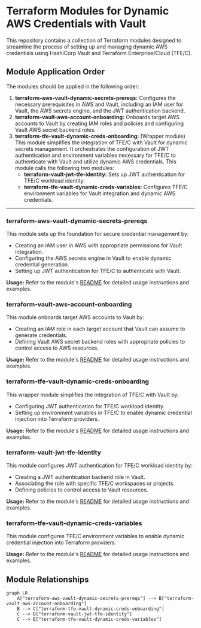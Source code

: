 # Terraform Modules for Dynamic AWS Credentials with Vault

This repository contains a collection of Terraform modules designed to streamline the process of setting up and managing dynamic AWS credentials using HashiCorp Vault and Terraform Enterprise/Cloud (TFE/C).

## Module Application Order

The modules should be applied in the following order:

1. **terraform-aws-vault-dynamic-secrets-prereqs:** Configures the necessary prerequisites in AWS and Vault, including an IAM user for Vault, the AWS secrets engine, and the JWT authentication backend.
2. **terraform-vault-aws-account-onboarding:** Onboards target AWS accounts to Vault by creating IAM roles and policies and configuring Vault AWS secret backend roles.
3. **terraform-tfe-vault-dynamic-creds-onboarding:** (Wrapper module) This module simplifies the integration of TFE/C with Vault for dynamic secrets management. It orchestrates the configuration of JWT authentication and environment variables necessary for TFE/C to authenticate with Vault and utilize dynamic AWS credentials. This module calls the following two modules:
    * **terraform-vault-jwt-tfe-identity:** Sets up JWT authentication for TFE/C workload identity.
    * **terraform-tfe-vault-dynamic-creds-variables:** Configures TFE/C environment variables for Vault integration and dynamic AWS credentials.

---

### terraform-aws-vault-dynamic-secrets-prereqs

This module sets up the foundation for secure credential management by:

* Creating an IAM user in AWS with appropriate permissions for Vault integration.
* Configuring the AWS secrets engine in Vault to enable dynamic credential generation.
* Setting up JWT authentication for TFE/C to authenticate with Vault.

**Usage:** Refer to the module's [README](./terraform-aws-vault-dynamic-secrets-prereqs/) for detailed usage instructions and examples.

### terraform-vault-aws-account-onboarding

This module onboards target AWS accounts to Vault by:

* Creating an IAM role in each target account that Vault can assume to generate credentials.
* Defining Vault AWS secret backend roles with appropriate policies to control access to AWS resources.

**Usage:** Refer to the module's [README](./terraform-vault-aws-account-onboarding/) for detailed usage instructions and examples.

### terraform-tfe-vault-dynamic-creds-onboarding

This wrapper module simplifies the integration of TFE/C with Vault by:

* Configuring JWT authentication for TFE/C workload identity.
* Setting up environment variables in TFE/C to enable dynamic credential injection into Terraform providers.

**Usage:** Refer to the module's [README](./terraform-tfe-vault-dynamic-creds-onboarding/) for detailed usage instructions and examples.

### terraform-vault-jwt-tfe-identity

This module configures JWT authentication for TFE/C workload identity by:

* Creating a JWT authentication backend role in Vault.
* Associating the role with specific TFE/C workspaces or projects.
* Defining policies to control access to Vault resources.

**Usage:** Refer to the module's [README](./terraform-vault-jwt-tfe-identity/) for detailed usage instructions and examples.

### terraform-tfe-vault-dynamic-creds-variables

This module configures TFE/C environment variables to enable dynamic credential injection into Terraform providers.

**Usage:** Refer to the module's [README](./terraform-tfe-vault-dynamic-creds-variables/) for detailed usage instructions and examples.

## Module Relationships

```mermaid
graph LR
    A["terraform-aws-vault-dynamic-secrets-prereqs"] --> B["terraform-vault-aws-account-onboarding"]
    B --> C["terraform-tfe-vault-dynamic-creds-onboarding"]
    C --> D["terraform-vault-jwt-tfe-identity"]
    C --> E["terraform-tfe-vault-dynamic-creds-variables"]
```

